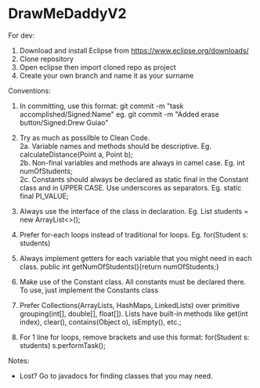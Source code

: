 # DrawMeDaddyV2

For dev:
1. Download and install Eclipse from https://www.eclipse.org/downloads/
2. Clone repository
3. Open eclipse then import cloned repo as project
4. Create your own branch and name it as your surname

Conventions:
1. In committing, use this format: git commit -m "task accomplished/Signed:Name" eg. git commit -m "Added erase button/Signed:Drew Guiao"
2. Try as much as possilble to Clean Code.<br>
  2a. Variable names and methods should be descriptive. Eg. calculateDistance(Point a, Point b);<br>
  2b. Non-final variables and methods are always in camel case. Eg. int numOfStudents; <br>
  2c. Constants should always be declared as static final in the Constant class and in UPPER CASE. Use underscores as separators. Eg. static final PI_VALUE;<br>
  
  
3. Always use the interface of the class in declaration. Eg. List<Student> students = new ArrayList<>();
4. Prefer for-each loops instead of traditional for loops. Eg. for(Student s: students) 
5. Always implement getters for each variable that you might need in each class. public int getNumOfStudents(){return numOfStudents;}
6. Make use of the Constant class. All constants must be declared there. To use, just implement the Constants class
7. Prefer Collections(ArrayLists, HashMaps, LinkedLists) over primitive grouping(int[], double[], float[]). Lists have built-in methods like get(int index), clear(), contains(Object o), isEmpty(), etc.; 
8. For 1 line for loops, remove brackets and use this format: for(Student s: students) s.performTask();
  
Notes:
* Lost? Go to javadocs for finding classes that you may need.

